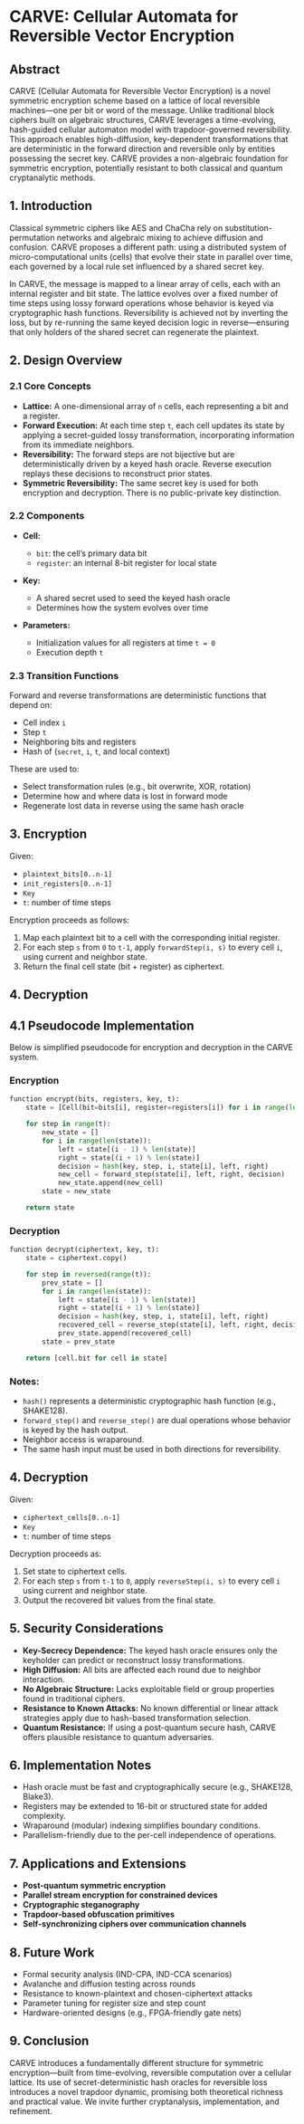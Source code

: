 # CARVE: Cellular Automata for Reversible Vector Encryption

## Abstract

CARVE (Cellular Automata for Reversible Vector Encryption) is a novel symmetric encryption scheme based on a lattice of local reversible machines—one per bit or word of the message. Unlike traditional block ciphers built on algebraic structures, CARVE leverages a time-evolving, hash-guided cellular automaton model with trapdoor-governed reversibility. This approach enables high-diffusion, key-dependent transformations that are deterministic in the forward direction and reversible only by entities possessing the secret key. CARVE provides a non-algebraic foundation for symmetric encryption, potentially resistant to both classical and quantum cryptanalytic methods.

## 1. Introduction

Classical symmetric ciphers like AES and ChaCha rely on substitution-permutation networks and algebraic mixing to achieve diffusion and confusion. CARVE proposes a different path: using a distributed system of micro-computational units (cells) that evolve their state in parallel over time, each governed by a local rule set influenced by a shared secret key.

In CARVE, the message is mapped to a linear array of cells, each with an internal register and bit state. The lattice evolves over a fixed number of time steps using lossy forward operations whose behavior is keyed via cryptographic hash functions. Reversibility is achieved not by inverting the loss, but by re-running the same keyed decision logic in reverse—ensuring that only holders of the shared secret can regenerate the plaintext.

## 2. Design Overview

### 2.1 Core Concepts

- **Lattice:** A one-dimensional array of `n` cells, each representing a bit and a register.
- **Forward Execution:** At each time step `t`, each cell updates its state by applying a secret-guided lossy transformation, incorporating information from its immediate neighbors.
- **Reversibility:** The forward steps are not bijective but are deterministically driven by a keyed hash oracle. Reverse execution replays these decisions to reconstruct prior states.
- **Symmetric Reversibility:** The same secret key is used for both encryption and decryption. There is no public-private key distinction.

### 2.2 Components

- **Cell:**
  - `bit`: the cell’s primary data bit
  - `register`: an internal 8-bit register for local state

- **Key:**
  - A shared secret used to seed the keyed hash oracle
  - Determines how the system evolves over time

- **Parameters:**
  - Initialization values for all registers at time `t = 0`
  - Execution depth `t`

### 2.3 Transition Functions

Forward and reverse transformations are deterministic functions that depend on:

- Cell index `i`
- Step `t`
- Neighboring bits and registers
- Hash of (`secret`, `i`, `t`, and local context)

These are used to:
- Select transformation rules (e.g., bit overwrite, XOR, rotation)
- Determine how and where data is lost in forward mode
- Regenerate lost data in reverse using the same hash oracle

## 3. Encryption

Given:
- `plaintext_bits[0..n-1]`
- `init_registers[0..n-1]`
- `Key`
- `t`: number of time steps

Encryption proceeds as follows:

1. Map each plaintext bit to a cell with the corresponding initial register.
2. For each step `s` from `0` to `t-1`, apply `forwardStep(i, s)` to every cell `i`, using current and neighbor state.
3. Return the final cell state (bit + register) as ciphertext.

## 4. Decryption

## 4.1 Pseudocode Implementation

Below is simplified pseudocode for encryption and decryption in the CARVE system.

### Encryption

```python
function encrypt(bits, registers, key, t):
    state = [Cell(bit=bits[i], register=registers[i]) for i in range(len(bits))]

    for step in range(t):
        new_state = []
        for i in range(len(state)):
            left = state[(i - 1) % len(state)]
            right = state[(i + 1) % len(state)]
            decision = hash(key, step, i, state[i], left, right)
            new_cell = forward_step(state[i], left, right, decision)
            new_state.append(new_cell)
        state = new_state

    return state
```

### Decryption

```python
function decrypt(ciphertext, key, t):
    state = ciphertext.copy()

    for step in reversed(range(t)):
        prev_state = []
        for i in range(len(state)):
            left = state[(i - 1) % len(state)]
            right = state[(i + 1) % len(state)]
            decision = hash(key, step, i, state[i], left, right)
            recovered_cell = reverse_step(state[i], left, right, decision)
            prev_state.append(recovered_cell)
        state = prev_state

    return [cell.bit for cell in state]
```

### Notes:
- `hash()` represents a deterministic cryptographic hash function (e.g., SHAKE128).
- `forward_step()` and `reverse_step()` are dual operations whose behavior is keyed by the hash output.
- Neighbor access is wraparound.
- The same hash input must be used in both directions for reversibility.

## 4. Decryption

Given:
- `ciphertext_cells[0..n-1]`
- `Key`
- `t`: number of time steps

Decryption proceeds as:

1. Set state to ciphertext cells.
2. For each step `s` from `t-1` to `0`, apply `reverseStep(i, s)` to every cell `i` using current and neighbor state.
3. Output the recovered bit values from the final state.

## 5. Security Considerations

- **Key-Secrecy Dependence:** The keyed hash oracle ensures only the keyholder can predict or reconstruct lossy transformations.
- **High Diffusion:** All bits are affected each round due to neighbor interaction.
- **No Algebraic Structure:** Lacks exploitable field or group properties found in traditional ciphers.
- **Resistance to Known Attacks:** No known differential or linear attack strategies apply due to hash-based transformation selection.
- **Quantum Resistance:** If using a post-quantum secure hash, CARVE offers plausible resistance to quantum adversaries.

## 6. Implementation Notes

- Hash oracle must be fast and cryptographically secure (e.g., SHAKE128, Blake3).
- Registers may be extended to 16-bit or structured state for added complexity.
- Wraparound (modular) indexing simplifies boundary conditions.
- Parallelism-friendly due to the per-cell independence of operations.

## 7. Applications and Extensions

- **Post-quantum symmetric encryption**
- **Parallel stream encryption for constrained devices**
- **Cryptographic steganography**
- **Trapdoor-based obfuscation primitives**
- **Self-synchronizing ciphers over communication channels**

## 8. Future Work

- Formal security analysis (IND-CPA, IND-CCA scenarios)
- Avalanche and diffusion testing across rounds
- Resistance to known-plaintext and chosen-ciphertext attacks
- Parameter tuning for register size and step count
- Hardware-oriented designs (e.g., FPGA-friendly gate nets)

## 9. Conclusion

CARVE introduces a fundamentally different structure for symmetric encryption—built from time-evolving, reversible computation over a cellular lattice. Its use of secret-deterministic hash oracles for reversible loss introduces a novel trapdoor dynamic, promising both theoretical richness and practical value. We invite further cryptanalysis, implementation, and refinement.

